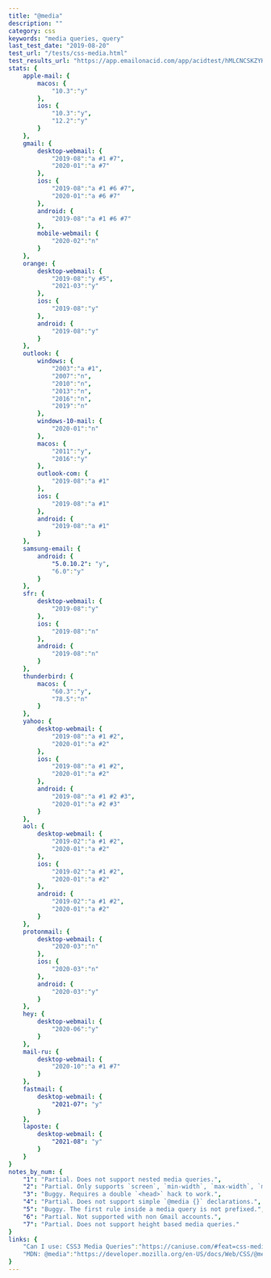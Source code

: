 ```yaml
---
title: "@media"
description: ""
category: css
keywords: "media queries, query"
last_test_date: "2019-08-20"
test_url: "/tests/css-media.html"
test_results_url: "https://app.emailonacid.com/app/acidtest/hMLCNCSKZYHkLgLOpIWltlnYjtagbNsrwzMxalc2VbghN/list"
stats: {
    apple-mail: {
        macos: {
            "10.3":"y"
        },
        ios: {
            "10.3":"y",
            "12.2":"y"
        }
    },
    gmail: {
        desktop-webmail: {
            "2019-08":"a #1 #7",
            "2020-01":"a #7"
        },
        ios: {
            "2019-08":"a #1 #6 #7",
            "2020-01":"a #6 #7"
        },
        android: {
            "2019-08":"a #1 #6 #7"
        },
        mobile-webmail: {
            "2020-02":"n"
        }
    },
    orange: {
        desktop-webmail: {
            "2019-08":"y #5",
            "2021-03":"y"
        },
        ios: {
            "2019-08":"y"
        },
        android: {
            "2019-08":"y"
        }
    },
    outlook: {
        windows: {
            "2003":"a #1",
            "2007":"n",
            "2010":"n",
            "2013":"n",
            "2016":"n",
            "2019":"n"
        },
        windows-10-mail: {
            "2020-01":"n"
        },
        macos: {
            "2011":"y",
            "2016":"y"
        },
        outlook-com: {
            "2019-08":"a #1"
        },
        ios: {
            "2019-08":"a #1"
        },
        android: {
            "2019-08":"a #1"
        }
    },
    samsung-email: {
        android: {
            "5.0.10.2": "y",
            "6.0":"y"
        }
    },
    sfr: {
        desktop-webmail: {
            "2019-08":"y"
        },
        ios: {
            "2019-08":"n"
        },
        android: {
            "2019-08":"n"
        }
    },
    thunderbird: {
        macos: {
            "60.3":"y",
            "78.5":"n"
        }
    },
    yahoo: {
        desktop-webmail: {
            "2019-08":"a #1 #2",
            "2020-01":"a #2"
        },
        ios: {
            "2019-08":"a #1 #2",
            "2020-01":"a #2"
        },
        android: {
            "2019-08":"a #1 #2 #3",
            "2020-01":"a #2 #3"
        }
    },
    aol: {
        desktop-webmail: {
            "2019-02":"a #1 #2",
            "2020-01":"a #2"
        },
        ios: {
            "2019-02":"a #1 #2",
            "2020-01":"a #2"
        },
        android: {
            "2019-02":"a #1 #2",
            "2020-01":"a #2"
        }
    },
    protonmail: {
        desktop-webmail: {
            "2020-03":"n"
        },
        ios: {
            "2020-03":"n"
        },
        android: {
            "2020-03":"y"
        }
    },
    hey: {
        desktop-webmail: {
            "2020-06":"y"
        }
    },
    mail-ru: {
        desktop-webmail: {
            "2020-10":"a #1 #7"
        }
    },
    fastmail: {
        desktop-webmail: {
            "2021-07": "y"
        }
    },
    laposte: {
        desktop-webmail: {
            "2021-08": "y"
        }
    }
}
notes_by_num: {
    "1": "Partial. Does not support nested media queries.",
    "2": "Partial. Only supports `screen`, `min-width`, `max-width`, `min-height` and `max-height` based media queries.",
    "3": "Buggy. Requires a double `<head>` hack to work.",
    "4": "Partial. Does not support simple `@media {}` declarations.",
    "5": "Buggy. The first rule inside a media query is not prefixed.",
    "6": "Partial. Not supported with non Gmail accounts.",
    "7": "Partial. Does not support height based media queries."
}
links: {
    "Can I use: CSS3 Media Queries":"https://caniuse.com/#feat=css-mediaqueries",
    "MDN: @media":"https://developer.mozilla.org/en-US/docs/Web/CSS/@media"
}
---
```

